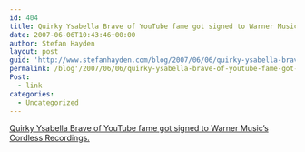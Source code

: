```yaml
---
id: 404
title: Quirky Ysabella Brave of YouTube fame got signed to Warner Music’s Cordless Recordings.
date: 2007-06-06T10:43:46+00:00
author: Stefan Hayden
layout: post
guid: 'http://www.stefanhayden.com/blog/2007/06/06/quirky-ysabella-brave-of-youtube-fame-got-signed-to-warner-music%e2%80%99s-cordless-recordings/'
permalink: /blog'/2007/06/06/quirky-ysabella-brave-of-youtube-fame-got-signed-to-warner-music%e2%80%99s-cordless-recordings/'
Post:
  - link
categories:
  - Uncategorized
---
```

<p><a href="http://www.youtube.com/watch?v=tIrfSsax9n4">Quirky Ysabella Brave of YouTube fame got signed to Warner Music’s Cordless Recordings. </a>
</p>
